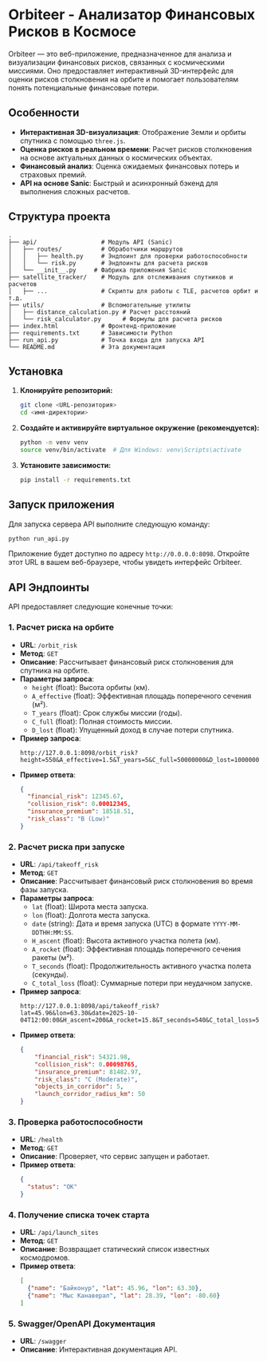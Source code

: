 # Orbiteer - Анализатор Финансовых Рисков в Космосе

Orbiteer — это веб-приложение, предназначенное для анализа и визуализации финансовых рисков, связанных с космическими миссиями. Оно предоставляет интерактивный 3D-интерфейс для оценки рисков столкновения на орбите и помогает пользователям понять потенциальные финансовые потери.

## Особенности

-   **Интерактивная 3D-визуализация**: Отображение Земли и орбиты спутника с помощью `three.js`.
-   **Оценка рисков в реальном времени**: Расчет рисков столкновения на основе актуальных данных о космических объектах.
-   **Финансовый анализ**: Оценка ожидаемых финансовых потерь и страховых премий.
-   **API на основе Sanic**: Быстрый и асинхронный бэкенд для выполнения сложных расчетов.

## Структура проекта

```
.
├── api/                  # Модуль API (Sanic)
│   ├── routes/           # Обработчики маршрутов
│   │   ├── health.py     # Эндпоинт для проверки работоспособности
│   │   └── risk.py       # Эндпоинты для расчета рисков
│   └── __init__.py     # Фабрика приложения Sanic
├── satellite_tracker/    # Модуль для отслеживания спутников и расчетов
│   ├── ...               # Скрипты для работы с TLE, расчетов орбит и т.д.
├── utils/                # Вспомогательные утилиты
│   ├── distance_calculation.py # Расчет расстояний
│   └── risk_calculator.py      # Формулы для расчета рисков
├── index.html            # Фронтенд-приложение
├── requirements.txt      # Зависимости Python
├── run_api.py            # Точка входа для запуска API
└── README.md             # Эта документация
```

## Установка

1.  **Клонируйте репозиторий:**
    ```bash
    git clone <URL-репозитория>
    cd <имя-директории>
    ```

2.  **Создайте и активируйте виртуальное окружение (рекомендуется):**
    ```bash
    python -m venv venv
    source venv/bin/activate  # Для Windows: venv\Scripts\activate
    ```

3.  **Установите зависимости:**
    ```bash
    pip install -r requirements.txt
    ```

## Запуск приложения

Для запуска сервера API выполните следующую команду:

```bash
python run_api.py
```

Приложение будет доступно по адресу `http://0.0.0.0:8098`. Откройте этот URL в вашем веб-браузере, чтобы увидеть интерфейс Orbiteer.

## API Эндпоинты

API предоставляет следующие конечные точки:

### 1. Расчет риска на орбите

-   **URL**: `/orbit_risk`
-   **Метод**: `GET`
-   **Описание**: Рассчитывает финансовый риск столкновения для спутника на орбите.
-   **Параметры запроса**:
    -   `height` (float): Высота орбиты (км).
    -   `A_effective` (float): Эффективная площадь поперечного сечения (м²).
    -   `T_years` (float): Срок службы миссии (годы).
    -   `C_full` (float): Полная стоимость миссии.
    -   `D_lost` (float): Упущенный доход в случае потери спутника.
-   **Пример запроса**:
    ```
    http://127.0.0.1:8098/orbit_risk?height=550&A_effective=1.5&T_years=5&C_full=50000000&D_lost=100000000
    ```
-   **Пример ответа**:
    ```json
    {
      "financial_risk": 12345.67,
      "collision_risk": 0.00012345,
      "insurance_premium": 18518.51,
      "risk_class": "B (Low)"
    }
    ```

### 2. Расчет риска при запуске

-   **URL**: `/api/takeoff_risk`
-   **Метод**: `GET`
-   **Описание**: Рассчитывает финансовый риск столкновения во время фазы запуска.
-   **Параметры запроса**:
    -   `lat` (float): Широта места запуска.
    -   `lon` (float): Долгота места запуска.
    -   `date` (string): Дата и время запуска (UTC) в формате `YYYY-MM-DDTHH:MM:SS`.
    -   `H_ascent` (float): Высота активного участка полета (км).
    -   `A_rocket` (float): Эффективная площадь поперечного сечения ракеты (м²).
    -   `T_seconds` (float): Продолжительность активного участка полета (секунды).
    -   `C_total_loss` (float): Суммарные потери при неудачном запуске.
-   **Пример запроса**:
    ```
    http://127.0.0.1:8098/api/takeoff_risk?lat=45.96&lon=63.30&date=2025-10-04T12:00:00&H_ascent=200&A_rocket=15.8&T_seconds=540&C_total_loss=50000000
    ```
-   **Пример ответа**:
    ```json
    {
        "financial_risk": 54321.98,
        "collision_risk": 0.00098765,
        "insurance_premium": 81482.97,
        "risk_class": "C (Moderate)",
        "objects_in_corridor": 5,
        "launch_corridor_radius_km": 50
    }
    ```

### 3. Проверка работоспособности

-   **URL**: `/health`
-   **Метод**: `GET`
-   **Описание**: Проверяет, что сервис запущен и работает.
-   **Пример ответа**:
    ```json
    {
      "status": "OK"
    }
    ```

### 4. Получение списка точек старта

-   **URL**: `/api/launch_sites`
-   **Метод**: `GET`
-   **Описание**: Возвращает статический список известных космодромов.
-   **Пример ответа**:
    ```json
    [
      {"name": "Байконур", "lat": 45.96, "lon": 63.30},
      {"name": "Мыс Канаверал", "lat": 28.39, "lon": -80.60}
    ]
    ```

### 5. Swagger/OpenAPI Документация

-   **URL**: `/swagger`
-   **Описание**: Интерактивная документация API.